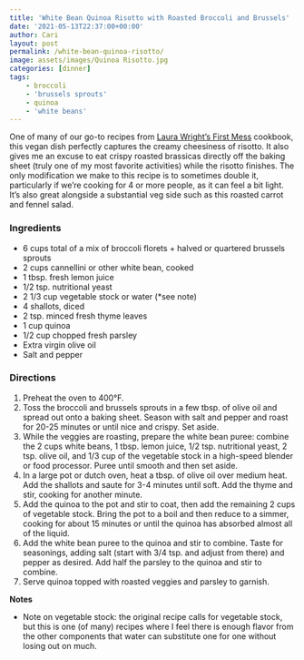 ```yaml
---
title: 'White Bean Quinoa Risotto with Roasted Broccoli and Brussels'
date: '2021-05-13T22:37:00+00:00'
author: Cari
layout: post
permalink: /white-bean-quinoa-risotto/
image: assets/images/Quinoa Risotto.jpg
categories: [dinner]
tags:
    - broccoli
    - 'brussels sprouts'
    - quinoa
    - 'white beans'
---
```


One of many of our go-to recipes from [Laura Wright’s First Mess](https://thefirstmess.com/the-first-mess-cookbook/) cookbook, this vegan dish perfectly captures the creamy cheesiness of risotto. It also gives me an excuse to eat crispy roasted brassicas directly off the baking sheet (truly one of my most favorite activities) while the risotto finishes. The only modification we make to this recipe is to sometimes double it, particularly if we’re cooking for 4 or more people, as it can feel a bit light. It’s also great alongside a substantial veg side such as this roasted carrot and fennel salad.

### Ingredients

- 6 cups total of a mix of broccoli florets + halved or quartered brussels sprouts
- 2 cups cannellini or other white bean, cooked
- 1 tbsp. fresh lemon juice
- 1/2 tsp. nutritional yeast
- 2 1/3 cup vegetable stock or water (\*see note)
- 4 shallots, diced
- 2 tsp. minced fresh thyme leaves
- 1 cup quinoa
- 1/2 cup chopped fresh parsley
- Extra virgin olive oil
- Salt and pepper

### Directions

1. Preheat the oven to 400°F.
2. Toss the broccoli and brussels sprouts in a few tbsp. of olive oil and spread out onto a baking sheet. Season with salt and pepper and roast for 20-25 minutes or until nice and crispy. Set aside.
3. While the veggies are roasting, prepare the white bean puree: combine the 2 cups white beans, 1 tbsp. lemon juice, 1/2 tsp. nutritional yeast, 2 tsp. olive oil, and 1/3 cup of the vegetable stock in a high-speed blender or food processor. Puree until smooth and then set aside.
4. In a large pot or dutch oven, heat a tbsp. of olive oil over medium heat. Add the shallots and saute for 3-4 minutes until soft. Add the thyme and stir, cooking for another minute.
5. Add the quinoa to the pot and stir to coat, then add the remaining 2 cups of vegetable stock. Bring the pot to a boil and then reduce to a simmer, cooking for about 15 minutes or until the quinoa has absorbed almost all of the liquid.
6. Add the white bean puree to the quinoa and stir to combine. Taste for seasonings, adding salt (start with 3/4 tsp. and adjust from there) and pepper as desired. Add half the parsley to the quinoa and stir to combine.
7. Serve quinoa topped with roasted veggies and parsley to garnish.

**Notes**

- Note on vegetable stock: the original recipe calls for vegetable stock, but this is one (of many) recipes where I feel there is enough flavor from the other components that water can substitute one for one without losing out on much.